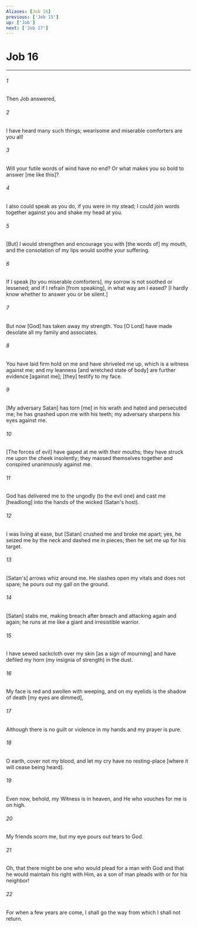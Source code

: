 ```yaml
---
Aliases: [Job 16]
previous: ['Job 15']
up: ['Job']
next: ['Job 17']
---
```

# Job 16

***














###### 1 






Then Job answered, 













###### 2 






I have heard many such things; wearisome and miserable comforters are you all! 













###### 3 






Will your futile words of wind have no end? Or what makes you so bold to answer [me like this]? 













###### 4 






I also could speak as you do, if you were in my stead; I could join words together against you and shake my head at you. 













###### 5 






[But] I would strengthen and encourage you with [the words of] my mouth, and the consolation of my lips would soothe your suffering. 













###### 6 






If I speak [to you miserable comforters], my sorrow is not soothed or lessened; and if I refrain [from speaking], in what way am I eased? [I hardly know whether to answer you or be silent.] 













###### 7 






But now [God] has taken away my strength. You [O Lord] have made desolate all my family and associates. 













###### 8 






You have laid firm hold on me and have shriveled me up, which is a witness against me; and my leanness [and wretched state of body] are further evidence [against me]; [they] testify to my face. 













###### 9 






[My adversary Satan] has torn [me] in his wrath and hated and persecuted me; he has gnashed upon me with his teeth; my adversary sharpens his eyes against me. 













###### 10 






[The forces of evil] have gaped at me with their mouths; they have struck me upon the cheek insolently; they massed themselves together and conspired unanimously against me. 













###### 11 






God has delivered me to the ungodly (to the evil one) and cast me [headlong] into the hands of the wicked (Satan's host). 













###### 12 






I was living at ease, but [Satan] crushed me and broke me apart; yes, he seized me by the neck and dashed me in pieces; then he set me up for his target. 













###### 13 






[Satan's] arrows whiz around me. He slashes open my vitals and does not spare; he pours out my gall on the ground. 













###### 14 






[Satan] stabs me, making breach after breach and attacking again and again; he runs at me like a giant and irresistible warrior. 













###### 15 






I have sewed sackcloth over my skin [as a sign of mourning] and have defiled my horn (my insignia of strength) in the dust. 













###### 16 






My face is red and swollen with weeping, and on my eyelids is the shadow of death [my eyes are dimmed], 













###### 17 






Although there is no guilt or violence in my hands and my prayer is pure. 













###### 18 






O earth, cover not my blood, and let my cry have no resting-place [where it will cease being heard]. 













###### 19 






Even now, behold, my Witness is in heaven, and He who vouches for me is on high. 













###### 20 






My friends scorn me, but my eye pours out tears to God. 













###### 21 






Oh, that there might be one who would plead for a man with God and that he would maintain his right with Him, as a son of man pleads with or for his neighbor! 













###### 22 






For when a few years are come, I shall go the way from which I shall not return.
